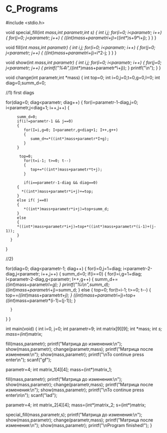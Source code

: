 C_Programs
==========
#include <stdio.h>

void special_fill(int *mass,int parametr,int *s)
{
   int i,j;
   for(i=0; i<parametr; i++)
   {
      for(j=0; j<parametr; j++)
      {
        *((int*)mass+parametr*i+j)=*((int*)s+9*i+j);
      }
   }
}

void fill(int *mass,int parametr)
{
   int i,j;
   for(i=0; i<parametr; i++)
   {
      for(j=0; j<parametr; j++)
      {
        *((int*)mass+parametr*i+j)=i*2-j;
      }
   }
}

void show(int *mass,int parametr)
{
   int i,j;
   for(i=0; i<parametr; i++)
   {
      for(j=0; j<parametr; j++)
      {
         printf("%4i",*((int*)mass+parametr*i+j));
      }
         printf("\n");
   }
}

void change(int parametr,int *mass)
{
   int top=0;
   int i=0,j=0,t=0,g=0,I=0;
   int diag=0,summ_d=0;

   //1) first diags

   for(diag=0; diag<parametr; diag++)
   {
      for(i=parametr-1-diag,j=0; i<parametr,j<diag+1; i++,j++)
      {
         
         summ_d=0;
         if(i!=parametr-1 && j==0)
         {
            for(I=i,g=0; I<parametr,g<diag+1; I++,g++)
            {
               summ_d+=*((int*)mass+parametr*I+g);
            }
         }
          
          top=0;
            for(t=i-1; t>=0; t--)
            {
               top+=*((int*)mass+parametr*t+j);
            }
            
            if(i==parametr-1-diag && diag==0)
         {
           *((int*)mass+parametr*i+j)+=top;
         }
         else if( j==0)
         {
            *((int*)mass+parametr*i+j)=top+summ_d;
         }
         else
         {
         *((int*)mass+parametr*i+j)=top+*((int*)mass+parametr*(i-1)+(j-1));
         }
      }
   }
   
   //2)

   for(diag=0; diag<parametr-1; diag++)
   {
      for(i=0,j=1+diag; i<parametr-2-diag,j<parametr; i++,j++)
      {
         summ_d=0;
         if(i==0)
         {
            for(I=i,g=1+diag; I<parametr-2-diag,g<parametr; I++,g++)
            {
               summ_d+=*((int*)mass+parametr*I+g);
            }
            printf("%i\n",summ_d);
            *((int*)mass+parametr*i+j)=summ_d;
         }
         else
         {
            top=0;
            for(t=i-1; t>=0; t--)
            {
               top+=*((int*)mass+parametr*t+j);
            }
            *((int*)mass+parametr*i+j)=top+*((int*)mass+parametr*(i-1)+(j-1));
         }
          
          
      }
   }
} 

int main(void)
{
   int i=0, j=0;
	int parametr=9;
   int matrix[9][9];
   int *mass;
   int *s;
   mass=(int*)matrix;
   
   fill(mass,parametr);
   printf("Матрица до изменения:\n");
   show(mass,parametr);
   change(parametr,mass);
   printf("Матрица после изменения:\n");
   show(mass,parametr);
   printf("\nTo continue press enter\n");
   scanf("gf");
   
   parametr=4;
   int matrix_1[4][4];
   mass=(int*)matrix_1;
   
   fill(mass,parametr);
   printf("Матрица до изменения:\n");
   show(mass,parametr);
   change(parametr,mass);
   printf("Матрица после изменения:\n");
   show(mass,parametr);
   printf("\nTo continue press enter\n\n");
   scanf("lad");
   
   parametr=4;
   int matrix_2[4][4];
   mass=(int*)matrix_2;
   s=(int*)matrix;

   special_fill(mass,parametr,s);
   printf("Матрица до изменения:\n");
   show(mass,parametr);
   change(parametr,mass);
   printf("Матрица после изменения:\n");
   show(mass,parametr);
   printf("\nProgram finished!");
}

   
